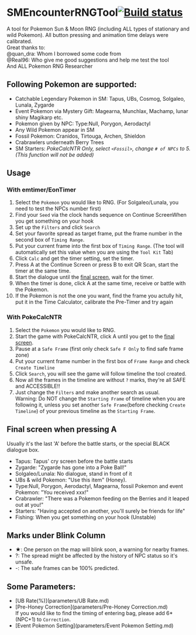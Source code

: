 ﻿# SMEncounterRNGTool[![Build status](https://ci.appveyor.com/api/projects/status/hv29i210qixas6kw?svg=true)](https://ci.appveyor.com/project/wwwwwwzx/smencounterrngtool)

A tool for Pokemon Sun & Moon RNG (including ALL types of stationary and wild Pokemon). All button pressing and animation time delays were calibrated.<br>
Great thanks to:<br>
@quan_dra: Whom I borrowed some code from<br>
@Real96: Who give me good suggestions and help me test the tool<br>
And ALL Pokemon RNG Researcher<br>

## Following Pokemon are supported:
- Catchable Legendary Pokemon in SM: Tapus, UBs, Cosmog, Solgaleo, Lunala, Zygarde
- Event Pokemon via Mystery Gift: Magearna, Munchlax, Machamp, lunar shiny Magikarp etc.
- Pokemon given by NPC: Type:Null, Porygon, Aerodactyl
- Any Wild Pokemon appear in SM
- Fossil Pokemon: Cranidos, Tirtouga, Archen, Shieldon
- Crabrawlers underneath Berry Trees
- SM Starters: _PokeCalcNTR Only, select `<Fossil>`, change `# of NPCs` to 5. (This function will not be added)_

## Usage
### With emtimer/EonTimer
1. Select the `Pokemon` you would like to RNG. (For Solgaleo/Lunala, you need to test the NPCs number first)
2. Find your `Seed` via the clock hands sequence on Continue ScreenWhen you get something on your hook
3. Set up the `Filters` and click `Search`
4. Set your favorite spread as target frame, put the frame number in the second box of `Timing Range`.
5. Put your current frame into the first box of `Timing Range`. (The tool will automatically set this value when you are using the `Tool Kit` Tab)
6. Click `Calc` and get the timer setting, set the timer. 
7. Press A at the Continue Screen or press B to exit QR Scan, start the timer at the same time.
8. Start the dialogue until the [final screen](#final-screen-when-pressing-a), wait for the timer.
9. When the timer is done, click A at the same time, receive or battle with the Pokemon.
10. If the Pokemon is not the one you want, find the frame you actully hit, put it in the Time Calculator, calibrate the Pre-Timer and try again

### With PokeCalcNTR
 1. Select the `Pokemon` you would like to RNG.
 2. Start the game with PokeCalcNTR, click A until you get to the [final screen](#final-screen-when-pressing-a).
 3. Pause at a `Safe Frame` (first only check `Safe F Only` to find safe frame zone)
 4. Put your current frame number in the first box of `Frame Range` and check `Create Timeline`
 5. Click `Search`, you will see the game will follow timeline the tool created.
 6. Now all the frames in the timeline are without `?` marks, they're all SAFE and ACCESSIBLE!!
 7. Just change the `Filters` and make another search as usual.<br>
 Warning: Do NOT change the `Starting Frame` of timeline when you are following it, unless you set another `Safe Frame`(before checking `Create Timeline`) of your previous timeline as the `Starting Frame`.

## Final screen when pressing A
Usually it's the last 'A' before the battle starts, or the special BLACK dialogue box.<br>
- Tapus: Tapus' cry screen before the battle starts
- Zygarde: "Zygarde has gone into a Poke Ball!"
- Solgaleo/Lunala: No dialogue, stand in front of it
- UBs & wild Pokemon: "Use this item" (Honey). 
- Type:Null, Porygon, Aerodactyl, Magearna, fossil Pokemon and event Pokemon: "You received xxx!"
- Crabrawler: "There was a Pokemon feeding on the Berries and it leaped out at you!"
- Starters: "Having accepted on another, you'll surely be friends for life"
- Fishing: When you get something on your hook (Unstable)

## Marks under Blink Column
- ★: One person on the map will blink soon, a warning for nearby frames.
- ?: The spread might be affected by the history of NPC status so it's unsafe. 
- -: The safe frames can be 100% predicted.

## Some Parameters:
- [UB Rate(%)](parameters/UB Rate.md)
- [Pre-Honey Correction](parameters/Pre-Honey Correction.md) <br>
If you would like to find the timing of entering bag, please add 6*(NPC+1) to `Correction`.
- [Event Pokemon Setting](parameters/Event Pokemon Setting.md)